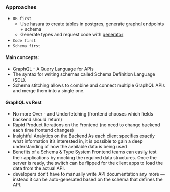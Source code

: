 ### Approaches
* `DB first`
    * Use hasura to create tables in postgres, generate graphql endpoints + schema
    * Generate types and request code with [generator](https://graphql-code-generator.com/)
* `Code first`
* `Schema first`

#### Main concepts:
* GraphQL - A Query Language for APIs
* The syntax for writing schemas called Schema Definition Language (SDL).
* Schema stitching allows to combine and connect multiple GraphQL APIs and merge them into a single one. 

#### GraphQL vs Rest
* No more Over - and Underfetching (frontend chooses which fields backend should return)
* Rapid Product Iterations on the Frontend (no need to change backend each time frontend changes)
* Insightful Analytics on the Backend
As each client specifies exactly what information it’s interested in, it is possible to gain a deep understanding of how the available data is being used
* Benefits of a Schema & Type System
Frontend teams can easily test their applications by mocking the required data structures. Once the server is ready, the switch can be flipped for the client apps to load the data from the actual API.
* developers don’t have to manually write API documentation any more — instead it can be auto-generated based on the schema that defines the API. 

